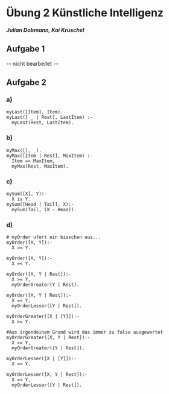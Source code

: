 # Übung 2 Künstliche Intelligenz
##### Julian Dobmann, Kai Kruschel

## Aufgabe 1
-- nicht bearbeitet --

## Aufgabe 2
### a)

    myLast([Item], Item).
    myLast([ _ | Rest], LastItem) :-
      myLast(Rest, LastItem).

### b)

    myMax([], _).
    myMax([Item | Rest], MaxItem) :-
      Item =< MaxItem,
      myMax(Rest, MaxItem).

### c)

    mySum([X], Y):-
      X is Y.
    mySum([Head | Tail], X):-
      mySum(Tail, (X - Head)).

### d)

    # myOrder ufert ein bisschen aus...
    myOrder([X, Y]):-
      X >= Y.

    myOrder([X, Y]):-
      X =< Y.

    myOrder([X, Y | Rest]):-
      X >= Y,
      myOrderGreater(Y | Rest).

    myOrder([X, Y | Rest]):-
      X =< Y,
      myOrderLesser([Y | Rest]).

    myOrderGreater([X | [Y]]):-
      X >= Y.

    #Aus irgendeinem Grund wird das immer zu false ausgewertet
    myOrderGreater([X, Y | Rest]):-
      X >= Y,
      myOrderGreater([Y | Rest]).

    myOrderLesser([X | [Y]]):-
      X =< Y.

    myOrderLesser([X, Y | Rest]):-
      X =< Y,
      myOrderLesser([Y | Rest]).

